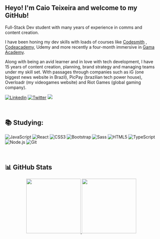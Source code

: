## Heyo! I'm Caio Teixeira and welcome to my GitHub!

Full-Stack Dev student with many years of experience in comms and content creation.

I have been honing my dev skills with loads of courses like [Codesmith](https://www.codesmith.io/) , [Codeacademy](https://www.codecademy.com/), Udemy and more recently a four-month immersive in [Gama Academy](https://www.gama.academy/).

Along with being an avid learner and in love with tech development, I have 15 years of content creation, planning, brand strategy and managing teams under my skill set. With passages through companies such as iG (one biggest news website in Brazil), PicPay (brazilian tech power house), Overloadr (my videogames website) and Riot Games (global gaming company).

[![Linkedin](https://img.shields.io/badge/-LinkedIn-%230077B5.svg?style=for-the-badge&logo=Linkedin&logoColor=white&link=https://www.linkedin.com/in/caioteixeira/)](https://www.linkedin.com/in/caioteixeira/)
[![Twitter](https://img.shields.io/badge/-Twitter-%231DA1F2.svg?style=for-the-badge&logo=twitter&logoColor=white&link=https://twitter.com/caio_o_teixeira)](https://twitter.com/caio_o_teixeira)
<a href = "mailto:cepteixeira@gmail.com"><img src="https://img.shields.io/badge/-Gmail-%23333?style=for-the-badge&logo=gmail&logoColor=white" target="_blank"></a>

<br>

## :books: Studying:

![JavaScript](https://img.shields.io/badge/-JavaScript-%23323330?style=for-the-badge&logo=javascript)
![React](https://img.shields.io/badge/React-20232A?style=for-the-badge&logo=react&logoColor=61DAFB)
![CSS3](https://img.shields.io/badge/css3-%231572B6.svg?style=for-the-badge&logo=css3&logoColor=white)
![Bootstrap](https://img.shields.io/badge/bootstrap-%23563D7C.svg?style=for-the-badge&logo=bootstrap&logoColor=white)
![Sass](https://img.shields.io/badge/Sass-323330?style=for-the-badge&logo=sass&logoColor=cc6699)
![HTML5](https://img.shields.io/badge/html5-%23323330.svg?style=for-the-badge&logo=html5&logoColor=E34F26)
![TypeScript](https://img.shields.io/badge/TypeScript-323330?style=for-the-badge&logo=typescript&logoColor=007ACC)
![Node.js](https://img.shields.io/badge/Node.js-323330?style=for-the-badge&logo=nodedotjs&logoColor=339933)
![Git](https://img.shields.io/badge/git-%23F05033.svg?style=for-the-badge&logo=git&logoColor=white)

<br>

## :bar_chart: GitHub Stats

<p align="center">
<a href="https://github.com/ceptex">
  <img height="180em" src="https://github-readme-stats-eight-theta.vercel.app/api?username=ceptex&show_icons=true&theme=algolia&include_all_commits=true&count_private=true"/>
  <img height="180em" src="https://github-readme-stats-eight-theta.vercel.app/api/top-langs/?username=ceptex&layout=compact&langs_count=8&theme=algolia"/>
</a>
</p>
